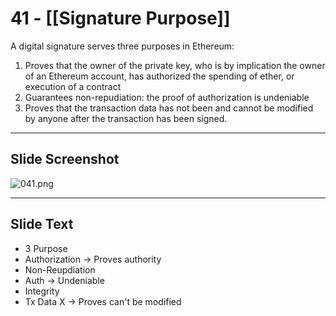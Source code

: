 # 41 - [[Signature Purpose]]

A digital signature serves three purposes in Ethereum: 
1. Proves that the owner of the private key, who is by implication the owner of an Ethereum account, has authorized the spending of ether, or execution of a contract 
2. Guarantees non-repudiation: the proof of authorization is undeniable
3. Proves that the transaction data has not been and cannot be modified by anyone after the transaction has been signed.

___
## Slide Screenshot
![041.png](../images/ethereum101/041.png)
___
## Slide Text
- 3 Purpose
- Authorization -> Proves authority
- Non-Reupdiation
- Auth -> Undeniable
- Integrity
- Tx Data X -> Proves can't be modified 

